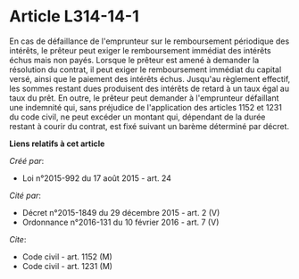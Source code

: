 # Article L314-14-1

En cas de défaillance de l'emprunteur sur le remboursement périodique des intérêts, le prêteur peut exiger le remboursement
immédiat des intérêts échus mais non payés. Lorsque le prêteur est amené à demander la résolution du contrat, il peut exiger
le remboursement immédiat du capital versé, ainsi que le paiement des intérêts échus. Jusqu'au règlement effectif, les sommes
restant dues produisent des intérêts de retard à un taux égal au taux du prêt. En outre, le prêteur peut demander à
l'emprunteur défaillant une indemnité qui, sans préjudice de l'application des articles 1152 et 1231 du code civil, ne peut
excéder un montant qui, dépendant de la durée restant à courir du contrat, est fixé suivant un barème déterminé par décret.

**Liens relatifs à cet article**

_Créé par_:

  - Loi n°2015-992 du 17 août 2015 - art. 24

_Cité par_:

  - Décret n°2015-1849 du 29 décembre 2015 - art. 2 (V)
  - Ordonnance n°2016-131 du 10 février 2016 - art. 7 (V)

_Cite_:

  - Code civil - art. 1152 (M)
  - Code civil - art. 1231 (M)
